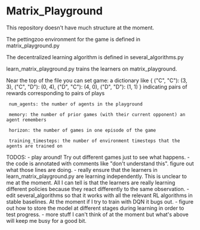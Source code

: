 # Matrix_Playground

This repository doesn't have much structure at the moment.

The pettingzoo environment for the game is defined in matrix_playground.py

The decentralized learning algorithm is defined in several_algorithms.py

learn_matrix_playground.py trains the learners on matrix_playground.

Near the top of the file you can set
    game: a dictionary like
      { ("C", "C"): (3, 3),
        ("C", "D"): (0, 4),
        ("D", "C"): (4, 0),
        ("D", "D"): (1, 1) }
     indicating pairs of rewards corresponding to pairs of plays
     
     num_agents: the number of agents in the playground
     
     memory: the number of prior games (with their current opponent) an agent remembers
     
     horizon: the number of games in one episode of the game
     
     training_timesteps: the number of environment timesteps that the agents are trained on
     
 TODOS:
    - play around! Try out different games just to see what happens.
    - the code is annotated with comments like "don't understand this". figure out what those lines are doing.
    - really ensure that the learners in learn_matrix_playground.py are learning independently. This is unclear to me at the moment. All I can tell is
    that the learners are really learning different policies because they react differently to the same observation.
    - edit several_algorithms so that it works with all the relevant RL algorithms in stable baselines. At the moment if I try to train with DQN it
    bugs out.
    - figure out how to store the model at different stages during learning in order to test progress.
    - more stuff I can't think of at the moment but what's above will keep me busy for a good bit.
